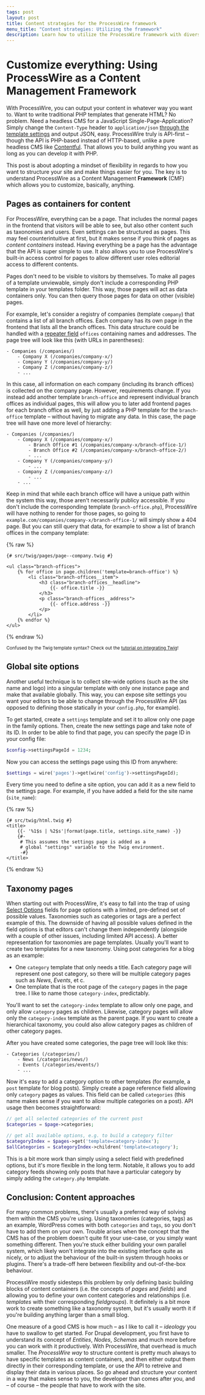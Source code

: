 ```yaml
---
tags: post
layout: post
title: Content strategies for the ProcessWire framework
menu_title: "Content strategies: Utilizing the framework"
description: Learn how to utilize the ProcessWire framework with diverse strategies for content structure.
---
```


# Customize everything: Using ProcessWire as a Content Management Framework

With ProcessWire, you can output your content in whatever way you want to. Want to write traditional PHP templates that generate HTML? No problem. Need a headless CMS for a JavaScript Single-Page-Application? Simply change the `Content-Type` header to `application/json` [through the template settings](https://processwire.com/docs/start/structure/templates/#other-page-settings-managed-by-templates) and output JSON, easy. ProcessWire truly is API-first – though the API is PHP-based instead of HTTP-based, unlike a pure headless CMS like [Contentful](https://www.contentful.com). That allows you to build anything you want as long as you can develop it with PHP.

This post is about adopting a mindset of flexibility in regards to how you want to structure your site and make things easier for you. The key is to understand ProcessWire as a Content Management **Framework** (CMF) which allows you to customize, basically, anything.

## Pages as containers for content

For ProcessWire, everything can be a page. That includes the normal pages in the frontend that visitors will be able to see, but also other content such as taxonomies and users. Even settings can be structured as pages. This may feel counterintuitive at first, but it makes sense if you think of pages as *content containers* instead. Having everything be a page has the advantage that the API is super simple to use. It also allows you to use ProcessWire's built-in access control for pages to allow different user roles editorial access to different contents.

Pages don't need to be visible to visitors by themselves. To make all pages of a template unviewable, simply don't include a corresponding PHP template in your templates folder. This way, those pages will act as data containers only. You can then query those pages for data on other (visible) pages.

For example, let's consider a registry of companies (template `company`) that contains a list of all branch offices. Each company has its own page in the frontend that lists all the branch offices. This data structure could be handled with a [repeater field](https://processwire.com/docs/fields/repeaters/) `offices` containing names and addresses. The page tree will look like this (with URLs in parentheses):

```text
- Companies (/companies/)
    - Company X (/companies/company-x/)
    - Company Y (/companies/company-y/)
    - Company Z (/companies/company-z/)
    - ...
```

In this case, all information on each company (including its branch offices) is collected on the company page. However, requirements change. If you instead add another template `branch-office` and represent individual branch offices as individual pages, this will allow you to later add frontend pages for each branch office as well, by just adding a PHP template for the `branch-office` template – without having to migrate any data. In this case, the page tree will have one more level of hierarchy:

```text
- Companies (/companies/)
    - Company X (/companies/company-x/)
        - Branch Office #1 (/companies/company-x/branch-office-1/)
        - Branch Office #2 (/companies/company-x/branch-office-2/)
        - ...
    - Company Y (/companies/company-y/)
        - ...
    - Company Z (/companies/company-z/)
        - ...
    - ...
```

Keep in mind that while each branch office will have a unique path within the system this way, those aren't necessarily publicy accessible. If you don't include the corresponding template (`branch-office.php`), ProcessWire will have nothing to render for those pages, so going to `example.com/companies/company-x/branch-office-1/` will simply show a 404 page. But you can still query that data, for example to show a list of branch offices in the company template:

{% raw %}
```twig
{# src/twig/pages/page--company.twig #}

<ul class="branch-offices">
    {% for office in page.children('template=branch-office') %}
        <li class="branch-offices__item">
            <h3 class="branch-offices__headline">
                {{- office.title -}}
            </h3>
            <p class="branch-offices__address">
                {{- office.address -}}
            </p>
        </li>
    {% endfor %}
</ul>
```
{% endraw %}

<small class="sidenote sidenote--info">

Confused by the Twig template syntax? Check out the [tutorial on integrating Twig](/twig-processwire-setup/)!

</small>

## Global site options

Another useful technique is to collect site-wide options (such as the site name and logo) into a singular template with only one instance page and make that available globally. This way, you can expose site settings you want your editors to be able to change through the ProcessWire API (as opposed to defining those statically in your `config.php`, for example).

To get started, create a `settings` template and set it to allow only one page in the family options. Then, create the new settings page and take note of its ID. In order to be able to find that page, you can specify the page ID in your config file:

```php
$config->settingsPageId = 1234;
```

Now you can access the settings page using this ID from anywhere:

```php
$settings = wire('pages')->get(wire('config')->settingsPageId);
```

Every time you need to define a site option, you can add it as a new field to the settings page. For example, if you have added a field for the site name (`site_name`):

{% raw %}
```twig
{# src/twig/html.twig #}
<title>
    {{- '%1$s | %2$s'|format(page.title, settings.site_name) -}}
    {#-
     # This assumes the settings page is added as a
     # global "settings" variable to the Twig environment.
     -#}
</title>
```
{% endraw %}

## Taxonomy pages

When starting out with ProcessWire, it's easy to fall into the trap of using [Select Options](https://processwire.com/docs/fields/select-options-fieldtype/) fields for page options with a limited, pre-defined set of possible values. Taxonomies such as categories or tags are a perfect example of this. The downside of having all possible values defined in the field options is that editors can't change them independently (alongside with a couple of other issues, including limited API access). A better representation for taxonomies are page templates. Usually you'll want to create two templates for a new taxonomy. Using post categories for a blog as an example:

- One `category` template that only needs a title. Each category page will represent one post category, so there will be multiple category pages such as *News*, *Events*, et c.
- One template that is the root page of the `category` pages in the page tree. I like to name those `category-index`, predictably.

You'll want to set the `category-index` template to allow only one page, and only allow `category` pages as children. Likewise, category pages will allow only the `category-index` template as the parent page. If you want to create a hierarchical taxonomy, you could also allow category pages as children of other category pages.

After you have created some categories, the page tree will look like this:

```text
- Categories (/categories/)
    - News (/categories/news/)
    - Events (/categories/events/)
    - ...
```

Now it's easy to add a category option to other templates (for example, a `post` template for blog posts). Simply create a page reference field allowing only `category` pages as values. This field can be called `categories` (this name makes sense if you want to allow multiple categories on a post). API usage then becomes straightforward:

```php
// get all selected categories of the current post
$categories = $page->categories;

// get all available options, e.g. to build a category filter
$categoryIndex = $pages->get('template=category-index');
$allCategories = $categoryIndex->children('template=category');
```

This is a bit more work than simply using a select field with predefined options, but it's more flexible in the long term. Notable, it allows you to add category feeds showing only posts that have a particular category by simply adding the `category.php` template.

## Conclusion: Content approaches

For many common problems, there's usually a preferred way of solving them within the CMS you're using. Using taxonomies (categories, tags) as an example, WordPress comes with both `categories` and `tags`, so you don't have to add them on your own. Trouble arises when the concept that the CMS has of the problem doesn't quite fit your use-case, or you simply want something different. Then you're stuck either building your own parallel system, which likely won't integrate into the existing interface quite as nicely, or to adjust the behaviour of the built-in system through hooks or plugins. There's a trade-off here between flexibility and out-of-the-box behaviour.

ProcessWire mostly sidesteps this problem by only defining basic building blocks of content containers (i.e. the concepts of *pages* and *fields*) and allowing you to define your own content categories and relationships (i.e. *templates* with their corresponding *fieldgroups*). It definitely is a bit more work to create something like a taxonomy system, but it's usually worth it if you're building anything larger than a small blog.

One measure of a good CMS is how much – as I like to call it – *ideology* you have to swallow to get started. For Drupal development, you first have to understand its concept of *Entities*, *Nodes*, *Schemas* and much more before you can work with it productively. With ProcessWire, that overhead is much smaller. The *ProcessWire way* to structure content is pretty much always to have specific templates as content containers, and then either output them directly in their corresponding template, or use the API to retreive and display their data in various places. So go ahead and structure your content in a way that makes sense to you, the developer than comes after you, and – of course – the people that have to work with the site.
